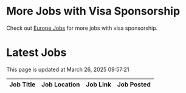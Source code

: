 # More Jobs with Visa Sponsorship

Check out [Europe Jobs](https://github.com/sureshparimi/europejobs#latest-jobs) for more jobs with visa sponsorship.

# Latest Jobs

This page is updated at March 26, 2025 09:57:21

| Job Title | Job Location | Job Link | Job Posted |
| --- | --- | --- | --- |
